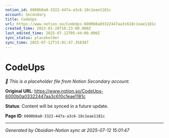 ```yaml
---
notion_id: 6000b0a0-3322-447a-a3c6-10c1eae1181c
account: Secondary
title: CodeUps
url: https://www.notion.so/CodeUps-6000b0a03322447aa3c610c1eae1181c
created_time: 2022-01-26T18:23:00.000Z
last_edited_time: 2025-07-12T05:44:00.000Z
sync_status: placeholder
sync_time: 2025-07-12T15:01:47.358387
---
```


# CodeUps

*🔄 This is a placeholder file from Notion Secondary account.*

**Original URL**: https://www.notion.so/CodeUps-6000b0a03322447aa3c610c1eae1181c

**Status**: Content will be synced in a future update.

**Page ID**: `6000b0a0-3322-447a-a3c6-10c1eae1181c`

---

*Generated by Obsidian-Notion sync at 2025-07-12 15:01:47*
